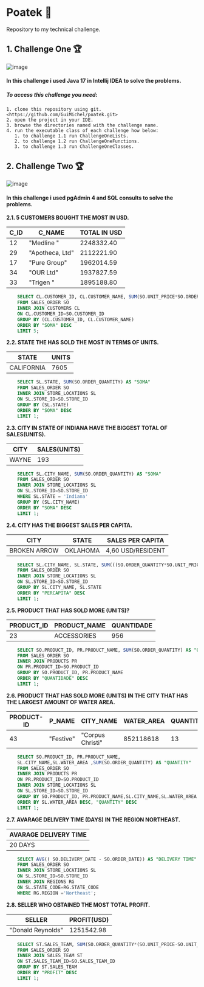 # Poatek :rocket:
 Repository to my technical challenge.

## 1. Challenge One :trophy:
![image](https://img.shields.io/badge/Java-ED8B00?style=for-the-badge&logo=java&logoColor=white)

#### In this challenge i used Java 17 in Intellij IDEA to solve the problems.

 
##### To access this challenge you need:
    1. clone this repository using git. <https://github.com/GuiMichel/poatek.git>
    2. open the project in your IDE.
    3. browse the directories named with the challenge name.
    4. run the executable class of each challenge how below:
       1. to challenge 1.1 run ChallengeOneLists.
       2. to challenge 1.2 run ChallengeOneFunctions.
       3. to challenge 1.3 run ChallengeOneClasses.
   

## 2. Challenge Two :trophy:
![image](https://img.shields.io/badge/PostgreSQL-316192?style=for-the-badge&logo=postgresql&logoColor=white)

#### In this challenge i used pgAdmin 4 and SQL consults to solve the problems.

**2.1. 5 CUSTOMERS BOUGHT THE MOST IN USD.**

C_ID |	C_NAME	        |	    TOTAL IN USD    |
-----|------------------|-----------------------|
12	 |   "Medline "	    |    2248332.40         |
29	 |   "Apotheca, Ltd"|	 2112221.90         |
17	 |  "Pure Group"	|    1962014.59         |
34	 |   "OUR Ltd"	    |    1937827.59         |
33	 |   "Trigen "	    |    1895188.80         |

~~~SQL
    SELECT CL.CUSTOMER_ID, CL.CUSTOMER_NAME, SUM(SO.UNIT_PRICE*SO.ORDER_QUANTITY) AS "SOMA"
    FROM SALES_ORDER SO
    INNER JOIN CUSTOMERS CL
    ON CL.CUSTOMER_ID=SO.CUSTOMER_ID
    GROUP BY (CL.CUSTOMER_ID, CL.CUSTOMER_NAME)
    ORDER BY "SOMA" DESC
    LIMIT 5;
~~~

**2.2. STATE THE HAS SOLD THE MOST IN TERMS OF UNITS.**

STATE       |   UNITS
------------|---------
CALIFORNIA  |   7605

~~~SQL
    SELECT SL.STATE, SUM(SO.ORDER_QUANTITY) AS "SOMA"
    FROM SALES_ORDER SO
    INNER JOIN STORE_LOCATIONS SL
    ON SL.STORE_ID=SO.STORE_ID
    GROUP BY (SL.STATE)
    ORDER BY "SOMA" DESC
    LIMIT 1;
~~~
**2.3. CITY IN STATE OF INDIANA HAVE THE BIGGEST TOTAL OF SALES(UNITS).**

CITY    |   SALES(UNITS)
--------|----------------
WAYNE   |   193

~~~SQL
    SELECT SL.CITY_NAME, SUM(SO.ORDER_QUANTITY) AS "SOMA"
    FROM SALES_ORDER SO
    INNER JOIN STORE_LOCATIONS SL
    ON SL.STORE_ID=SO.STORE_ID
    WHERE SL.STATE = 'Indiana'
    GROUP BY (SL.CITY_NAME)
    ORDER BY "SOMA" DESC
    LIMIT 1;
~~~

**2.4. CITY HAS THE BIGGEST SALES PER CAPITA.**

CITY		  |  STATE	|	SALES PER CAPITA |
--------------|---------|--------------------|
BROKEN ARROW  |	OKLAHOMA|  	4,60 USD/RESIDENT|

~~~SQL
    SELECT SL.CITY_NAME, SL.STATE, SUM(((SO.ORDER_QUANTITY*SO.UNIT_PRICE)/SL.POPULATION)) AS "PERCAPITA"
    FROM SALES_ORDER SO
    INNER JOIN STORE_LOCATIONS SL
    ON SL.STORE_ID=SO.STORE_ID
    GROUP BY SL.CITY_NAME, SL.STATE
    ORDER BY "PERCAPITA" DESC
    LIMIT 1;
~~~

**2.5. PRODUCT THAT HAS SOLD MORE (UNITS)?**

PRODUCT_ID|	PRODUCT_NAME|	QUANTIDADE
----------|-------------|--------------
23		  | ACCESSORIES	|    956

~~~SQL
    SELECT SO.PRODUCT_ID, PR.PRODUCT_NAME, SUM(SO.ORDER_QUANTITY) AS "QUANTIDADE"
    FROM SALES_ORDER SO
    INNER JOIN PRODUCTS PR
    ON PR.PRODUCT_ID=SO.PRODUCT_ID
    GROUP BY SO.PRODUCT_ID, PR.PRODUCT_NAME
    ORDER BY "QUANTIDADE" DESC
    LIMIT 1;
~~~

**2.6. PRODUCT THAT HAS SOLD MORE (UNITS) IN THE CITY THAT HAS THE LARGEST
AMOUNT OF WATER AREA.**

PRODUCT-ID| P_NAME	 |	CITY_NAME	    |	 WATER_AREA	    |   QUANTITY
----------|----------|------------------|-------------------|-----------
43		  | "Festive"|	"Corpus Christi"|	852118618	    |   13

~~~SQL
    SELECT SO.PRODUCT_ID, PR.PRODUCT_NAME,
    SL.CITY_NAME,SL.WATER_AREA ,SUM(SO.ORDER_QUANTITY) AS "QUANTITY"
    FROM SALES_ORDER SO
    INNER JOIN PRODUCTS PR
    ON PR.PRODUCT_ID=SO.PRODUCT_ID
    INNER JOIN STORE_LOCATIONS SL
    ON SL.STORE_ID=SO.STORE_ID
    GROUP BY SO.PRODUCT_ID, PR.PRODUCT_NAME,SL.CITY_NAME,SL.WATER_AREA 
    ORDER BY SL.WATER_AREA DESC, "QUANTITY" DESC
    LIMIT 1;
~~~

**2.7. AVARAGE DELIVERY TIME (DAYS) IN THE REGION NORTHEAST.**

|AVARAGE DELIVERY TIME|
|---------------------| 
|    20 DAYS          |

~~~SQL
    SELECT AVG(( SO.DELIVERY_DATE - SO.ORDER_DATE)) AS "DELIVERY TIME"
    FROM SALES_ORDER SO
    INNER JOIN STORE_LOCATIONS SL
    ON SL.STORE_ID=SO.STORE_ID
    INNER JOIN REGIONS RG
    ON SL.STATE_CODE=RG.STATE_CODE
    WHERE RG.REGION ='Northeast';
~~~

**2.8. SELLER WHO OBTAINED THE MOST TOTAL PROFIT.**
	
SELLER			       |     PROFIT(USD)
-----------------------|-----------------
"Donald Reynolds"	   |     1251542.98

~~~SQL
    SELECT ST.SALES_TEAM, SUM(SO.ORDER_QUANTITY*(SO.UNIT_PRICE-SO.UNIT_COST)) AS "PROFIT"
    FROM SALES_ORDER SO
    INNER JOIN SALES_TEAM ST
    ON ST.SALES_TEAM_ID=SO.SALES_TEAM_ID
    GROUP BY ST.SALES_TEAM
    ORDER BY "PROFIT" DESC
    LIMIT 1;
~~~
